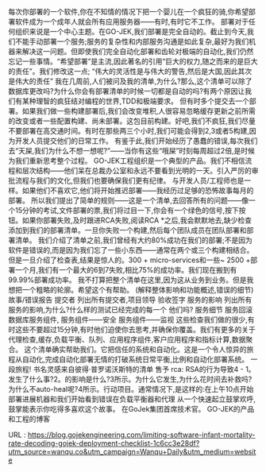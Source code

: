 每次你部署的一个软件,你在不知情的情况下把一个婴儿在一个疯狂的骑,你希望部署软件成为一个成年人就会所有应用服务器——有时,有时它不工作。 
 部署对于任何组织来说是一个中心主题。在GO-JEK,我们部署是完全自动的。截止到今天,我们不能手动部署一个服务;服务的复杂性和内部服务沟通是如此复杂,最好为我们机器来解决这一问题。但即使我们完全自动化部署和齿轮对极端的自动化,我们仍然忘记一些事情。“希望部署”是主流,因此著名的引用“巨大的权力,随之而来的是巨大的责任”。我们修改这一点; 
 “伟大的灵活性是与伟大的警告,然后是大国,因此其次是伟大的责任” 
 我在几周前,人们被问及我的清单,为什么?那么,这个清单可以除了数据库更改吗?为什么你会有部署清单的时候一切都是自动的吗?有两个原因让我们有某种理智的疯狂结对编程的世界,TDD和极端要求。 
 但有时多个提交去一个部署。如果我们做一些构建部署后,我们会改变堆积,人很容易忽略缓存更新之前所需的改变或者一些配置构建、尚未部署。这包目前构建。好吧,我们不疯狂,我们尽量不要部署在高交通时间。有时在那些两三个小时,我们可能会得到2,3或者5构建,因为开发人员提交他们的日常工作。 
 有鉴于此,我们开始经历了愚蠢的错误,每次我们去“天屎,我们为什么不想一想呢?”——当你有这些“哦屎”时刻每周超过2倍,是时候为我们重新思考整个过程。 
 GO-JEK工程组织是一个典型的产品。我们不相信流程和层次结构——他们呆在总裁办公室和永远不要看到光明的一天。引入严厉的审批流程与我们的文化,但我们也要确保我们更有纪律。 
 与开发人员/工程师也是一样。如果他们不喜欢它,他们将开始推迟部署——我经历过足够的恐怖故事每月的部署。 
 所以我们提出了简单的规则——这是一个清单,去回答所有的问题——像一个15分钟的考试,文件部署的票,我们将过目一下,你会有一个绿色的信号,按下按钮。如果你部署失败,及时跟进RCA失败,阅读RCA *之后,我会默默地去,缺少检查添加到我们的部署清单。一旦你失败一个构建,然后每个团队成员在团队部署和部署清单。 
 我们介绍了清单之前,我们曾经有大约80%成功在我们的部署;不是因为软件是错误的,而是因为我们忘了一些小东西——通常在两个或三个构建相结合。 
 但是一旦介绍了检查表,结果是惊人的。300 + micro-services和一些~ 2500 +部署一个月,我们有一个最大的6到7失败,相比75%的成功率。我们现在搬到有99.99%部署成功率。 
 我不打算把整个清单在这里,因为这从业务到业务。但是我想把一个粗略的轮廓。希望这个有帮助。 
 (解释整体影响和功能概述,错误的细节) 
 故事/错误报告 
 提交者 
 列出所有提交者,项目领导 
 验收签字 
 服务的影响 
 列出所有服务的影响,为什么?什么样的测试已经完成的每一个 
 他们吗? 
 服务细节 
 服务回滚 
 数据库服务组件, 
 服务组件——安全 
 服务组件——监视 
 这些检查我们做的很少,有时这些不要超过15分钟,有时他们迫使你去思考,并确保你覆盖。我们有更多的关于代理检查,缓存,负载平衡、队列、应用程序组件,客户应用程序和指标计算,数据聚合。 
 这个清单确实帮助我们。它把信任的系统和自动化。这是一个令人惊异的旅程从自动化,完成自动化部署无情的打破系统日常平衡,比例和自动化部署系统。 
 一段旅程! 
 书名灵感来自彼得·普罗诺沃斯特的清单 
 售予 
 rca: 
 RSA的行为导致4 - 1。发生了什么事?2。的影响是什么?3所示。为什么它发生,为什么花时间去补救吗?为什么不auto-heal呢?4所示。行动项目。通常情况下,是这样的:在上午10点开始部署进展机器和我们开始看到错误在负载平衡器和代理 
 从一个快速起立鼓掌欢呼,鼓掌能表示你吃得多喜欢这个故事。 
 在GoJek集团首席技术官。 
 GO-JEK的产品和工程的博客 
  
   
  URL : https://blog.gojekengineering.com/limiting-software-infant-mortality-rate-decoding-gojek-deployment-checklist-1c6cc3e28df?utm_source=wanqu.co&utm_campaign=Wanqu+Daily&utm_medium=website